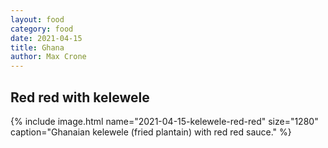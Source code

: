 ```yaml
---
layout: food
category: food
date: 2021-04-15
title: Ghana
author: Max Crone
---
```


## Red red with kelewele

{% include image.html name="2021-04-15-kelewele-red-red" size="1280" caption="Ghanaian kelewele (fried plantain) with red red sauce." %}


